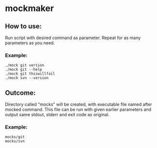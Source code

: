 # mockmaker
## How to use:
Run script with desired command as parameter.
Repeat for as many parameters as you need.

### Example:
```shell
./mock git version
./mock git --help
./mock git thiswillfail
./mock svn --version
```

## Outcome:
Directory called "mocks" will be created, with executable file named after mocked command.
This file can be run with given earlier parameters and output same stdout, stderr and exit code as original.

### Example:
```shell
mocks/git
mocks/svn
```
